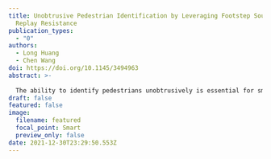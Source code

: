 ```yaml
---
title: Unobtrusive Pedestrian Identification by Leveraging Footstep Sounds with
  Replay Resistance
publication_types:
  - "0"
authors:
  - Long Huang
  - Chen Wang
doi: https://doi.org/10.1145/3494963
abstract: >-
  
  The ability to identify pedestrians unobtrusively is essential for smart buildings to provide customized environments, energy saving, health monitoring and security-enhanced services. In this paper, we present an unobtrusive pedestrian identification system by passively listening to people’s walking sounds. The proposed acoustic system can be easily integrated with the widely deployed voice assistant devices while providing the context awareness ability. This work focuses on two major tasks. Firstly, we address the challenge of recognizing footstep sounds in complex indoor scenarios by exploiting deep learning and the advanced stereo recording technology that is available on most voice assistant devices. We develop a Convolutional Neural Network-based algorithm and the footstep sound-oriented signal processing schemes to identify users by their footstep sounds accurately. Secondly, we design a “live” footstep detection approach to defend against replay attacks. By deriving the novel inter-footstep and intra-footstep characteristics, we distinguish live footstep sounds from the machine speaker’s replay sounds based on their spatial variances. The system is evaluated under normal scenarios, traditional replay attacks and the advanced replays, which are designed to forge footstep sounds both acoustically and spatially. Extensive experiments show that our system identifies people with up to 94.9% accuracy in one footstep and shields 100% traditional replay attacks and up to 99% advanced replay attacks.
draft: false
featured: false
image:
  filename: featured
  focal_point: Smart
  preview_only: false
date: 2021-12-30T23:29:50.553Z
---
```

